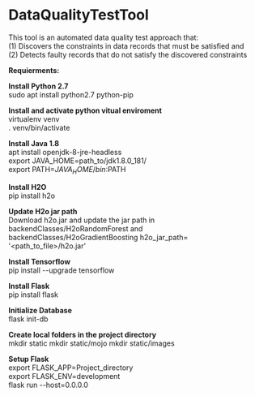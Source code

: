 # DataQualityTestTool
This tool is an automated data quality test approach that:<br/> 
(1) Discovers the constraints in data records that must be satisfied and <br/>
(2) Detects faulty records that do not satisfy the discovered constraints <br/>

**Requierments:**<br/>

**Install Python 2.7**<br/>
sudo apt install python2.7 python-pip<br/>

**Install and activate python vitual enviroment**<br/>
virtualenv venv<br/>
. venv/bin/activate<br/>

**Install Java 1.8**<br/>
apt install openjdk-8-jre-headless<br/>
export JAVA_HOME=path_to/jdk1.8.0_181/<br/>
export PATH=$JAVA_HOME/bin:$PATH<br/>

**Install H2O**<br/>
pip install h2o<br/>

**Update H2o jar path**</br>
Download h2o.jar and update the jar path in backendClasses/H2oRandomForest and backendClasses/H2oGradientBoosting
h2o_jar_path= '<path_to_file>/h2o.jar'

**Install Tensorflow**<br/>
pip install --upgrade tensorflow<br/>

**Install Flask**<br/>
pip install flask<br/>

**Initialize Database**<br/>
flask init-db<br/>

**Create local folders in the project directory**<br/>
mkdir static
mkdir static/mojo
mkdir static/images

**Setup Flask**<br/>
export FLASK_APP=Project_directory<br/>
export FLASK_ENV=development<br/>
flask run --host=0.0.0.0<br/>
